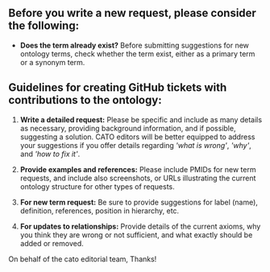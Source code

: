 ## Before you write a new request, please consider the following: 

- **Does the term already exist?** Before submitting suggestions for new ontology terms, check whether the term exist, either as a primary term or a synonym term.

## Guidelines for creating GitHub tickets with contributions to the ontology:

1. **Write a detailed request:** Please be specific and include as many details as necessary, providing background information, and if possible, suggesting a solution. CATO editors will be better equipped to address your suggestions if you offer details regarding *'what is wrong'*, *'why'*, and *'how to fix it'*.

2. **Provide examples and references:** Please include PMIDs for new term requests, and include also screenshots, or URLs illustrating the current ontology structure for other types of requests. 

3. **For new term request:** Be sure to provide suggestions for label (name), definition, references, position in hierarchy, etc.

4. **For updates to relationships:** Provide details of the current axioms, why you think they are wrong or not sufficient, and what exactly should be added or removed.

On behalf of the cato editorial team, Thanks!
